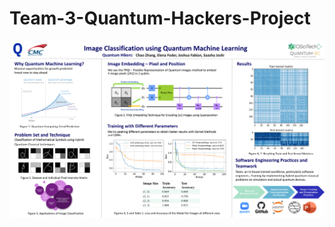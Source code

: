 # Team-3-Quantum-Hackers-Project


![Poster presented at the workshop](https://github.com/SaashaJoshi/Quantum-Hikers-Team-3/blob/main/poster_qml_quantum_hikers.png)
